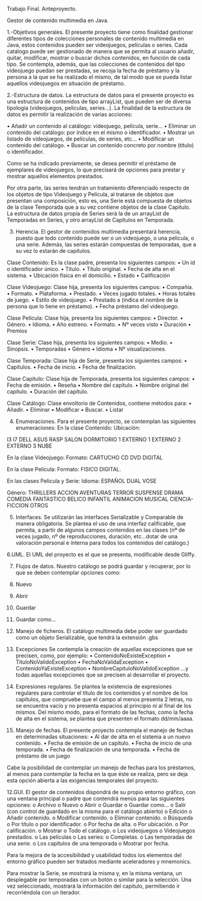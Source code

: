 Trabajo Final. Anteproyecto.

Gestor de contenido multimedia en Java.

1.-Objetivos generales.
El presente proyecto tiene como finalidad gestionar diferentes tipos de colecciones personales de contenido multimedia en Java, estos contenidos pueden ser videojuegos, películas o series.
Cada catálogo puede ser gestionado de manera que se permita al usuario añadir, quitar, modificar, mostrar o buscar dichos contenidos, en función de cada tipo.
Se contempla, además, que las colecciones de contenidos del tipo videojuego puedan ser prestadas, se recoja la fecha de préstamo y la persona a la que se ha realizado el mismo, de tal modo que se pueda listar aquellos videojuegos en situación de préstamo.

2.-Estructura de datos.
La estructura de datos para el presente proyecto es una estructura de contenidos de tipo arrayList, que pueden ser de diversa tipología (videojuegos, películas, series…).
La finalidad de la estructura de datos es permitir la realización de varias acciones:

•	Añadir un contenido al catálogo: videojuego, película, serie…
•	Eliminar un contenido del catálogo: por índice en el mismo o identificador.
•	Mostrar un listado de videojuegos, de películas, de series, etc…
•	Modificar un contenido del catálogo.
•	Buscar un contenido concreto por nombre (título) o identificador.

Como se ha indicado previamente, se desea permitir el préstamo de ejemplares de videojuegos, lo que precisará de opciones para prestar y mostrar aquellos elementos prestados.

Por otra parte, las series tendrán un tratamiento diferenciado respecto de los objetos de tipo Videojuego y Película, al tratarse de objetos que presentan una composición, esto es, una Serie está compuesta de objetos de la clase Temporada que a su vez contiene objetos de la clase Capitulo. La estructura de datos propia de Series será la de un arrayList de Temporadas en Series, y otro arrayList de Capítulos en Temporada. 

3. Herencia.
El gestor de contenidos multimedia presentará herencia, puesto que todo contenido puede ser o un videojuego, o una película, o una serie.
Además, las series estarán compuestas de temporadas, que a su vez lo estarán de capítulos.

Clase Contenido:
Es la clase padre, presenta los siguientes campos:
•	Un id o identificador único.
•	Título.
•	Título original.
•	Fecha de alta en el sistema.
•	Ubicación física en el domicilio.
•	Estado
•	Calificación

Clase Videojuego:
Clase hija, presenta los siguientes campos:
•	Compañía.
•	Formato.
•	Plataforma.
•	Prestado.
•	Veces jugado totales.
•	Horas totales de juego.
•	Estilo de videojuego.
•	Prestado a (indica el nombre de la persona que lo tiene en préstamo).
•	Fecha préstamo del videojuego.

Clase Película:
Clase hija, presenta los siguientes campos:
•	Director.
•	Género.
•	Idioma.
•	Año estreno.
•	Formato.
•	Nº veces visto
•	Duración
•	Premios

Clase Serie:
Clase hija, presenta los siguientes campos:
•	Medio.
•	Sinopsis.
•	Temporadas
•	Género
•	Idioma
•	Nº visualizaciones.

Clase Temporada:
Clase hija de Serie, presenta los siguientes campos:
•	Capítulos.
•	Fecha de inicio.
•	Fecha de finalización.

Clase Capitulo:
Clase hija de Temporada, presenta los siguientes campos:
•	Fecha de emisión.
•	Reseña
•	Nombre del capítulo.
•	Nombre original del capítulo.
•	Duración del capítulo.

Clase Catálogo:
Clase envoltorio de Contenidos, contiene métodos para:
•	Añadir.
•	Eliminar
•	Modificar
•	Buscar.
•	Listar

4. Enumeraciones.
Para el presente proyecto, se contemplan las siguientes enumeraciones:
En la clase Contenido:
Ubicación:
 
I3
I7
DELL
ASUS
RASP
SALON
DORMITORIO 1
EXTERNO 1
EXTERNO 2
EXTERNO 3
NUBE
 
En la clase Videojuego:
Formato:
CARTUCHO
CD
DVD
DIGITAL

En la clase Película:
Formato:
FISICO
DIGITAL.

En las clases Pelicula y Serie:
Idioma:
ESPAÑOL
DUAL
VOSE

Género:
THRILLERS
ACCION
AVENTURAS
TERROR
SUSPENSE
DRAMA
COMEDIA
FANTASTICO
BELICO
INFANTIL
ANIMACION
MUSICAL
CIENCIA-FICCION
OTROS

5. Interfaces.
Se utilizarán las interfaces Serializable y Comparable de manera obligatoria.
Se plantea el uso de una interfaz calificable, que permita, a partir de algunos campos contenidos en las clases (nº de veces jugado, nº de reproducciones, duración, etc…dotar de una valoración personal e interna para todos los contenidos del catálogo.)

6.UML.
El UML del proyecto es el que se presenta, modificable desde Gliffy.

7. Flujos de datos.
Nuestro catálogo se podrá guardar y recuperar, por lo que se deben contemplar opciones como:
1.	Nuevo
2.	Abrir
3.	Guardar
4.	Guardar como…

8. Manejo de ficheros.
El catálogo multimedia debe poder ser guardado como un objeto Serializable, que tendrá la extensión .gbs

9. Excepciones
Se contempla la creación de aquellas excepciones que se precisen, como, por ejemplo:
•	ContenidoNoExisteException
•	TituloNoValidoException
•	FechaNoValidaException
•	ContenidoYaExisteException
•	NombreCapituloNoValidoException
...y todas aquellas excepciones que se precisen al desarrollar el proyecto.

10. Expresiones regulares.
Se plantea la existencia de expresiones regulares para controlar el título de los contenidos y el nombre de los capítulos, que compruebe que el campo al menos presenta 2 letras, no se encuentra vacío y no presenta espacios al principio ni al final de los mismos.
Del mismo modo, para el formato de las fechas, como la fecha de alta en el sistema, se plantea que presenten el formato dd/mm/aaaa. 

11. Manejo de fechas.
El presente proyecto contempla el manejo de fechas en determinadas situaciones:
•	Al dar de alta en el sistema a un nuevo contenido.
•	Fecha de emisión de un capítulo.
•	Fecha de inicio de una temporada.
•	Fecha de finalización de una temporada.
•	Fecha de préstamo de un juego

Cabe la posibilidad de contemplar un manejo de fechas para los préstamos, al menos para contemplar la fecha en la que éste se realiza, pero se deja esta opción abierta a las exigencias temporales del proyecto.

12.GUI.
El gestor de contenidos dispondrá de su propio entorno gráfico, con una ventana principal o padre que contendrá menús para las siguientes opciones:
o	Archivo
o	Nuevo
o	Abrir
o	Guardar
o	Guardar como…
o	Salir (con control de guardado en la misma para el catálogo abierto)
o	Edición
o	Añadir contenido.
o	Modificar contenido.
o	Eliminar contenido.
o	Búsqueda
o	Por título o por identificador.
o	Por fecha de alta.
o	Por ubicación.
o	Por calificación.
o	Mostrar
o	Todo el catálogo.
o	Los videojuegos
o	Videojuegos prestados.
o	Las películas
o	Las series:
o	Completas.
o	Las temporadas de una serie.
o	Los capítulos de una temporada
o	Mostrar por fecha.

Para la mejora de la accesibilidad y usabilidad todos los elementos del entorno gráfico pueden ser tratados mediante aceleradores y mnemonics.

Para mostrar la Serie, se mostrará la misma y, en la misma ventana, un desplegable por temporadas con un botón o similar para la selección. Una vez seleccionado, mostrará la información del capítulo, permitiendo ir recorriéndola con un iterador.
